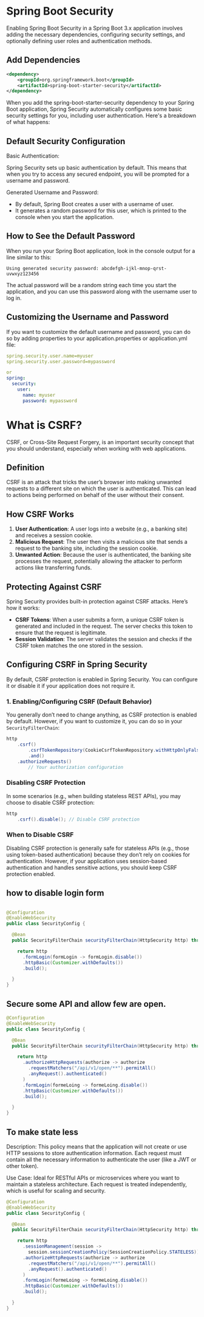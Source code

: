 # Spring Boot Security 

Enabling Spring Boot Security in a Spring Boot 3.x application involves adding the necessary dependencies, configuring security settings, and optionally defining user roles and authentication methods.

## Add Dependencies

```xml
<dependency>
    <groupId>org.springframework.boot</groupId>
    <artifactId>spring-boot-starter-security</artifactId>
</dependency>

```

When you add the spring-boot-starter-security dependency to your Spring Boot application, Spring Security automatically configures some basic security settings for you, including user authentication. Here's a breakdown of what happens:


## Default Security Configuration
Basic Authentication:

Spring Security sets up basic authentication by default. This means that when you try to access any secured endpoint, you will be prompted for a username and password.


Generated Username and Password:

- By default, Spring Boot creates a user with a username of user.
- It generates a random password for this user, which is printed to the console when you start the application.

## How to See the Default Password

When you run your Spring Boot application, look in the console output for a line similar to this:
```textmate
Using generated security password: abcdefgh-ijkl-mnop-qrst-uvwxyz123456

```

The actual password will be a random string each time you start the application, and you can use this password along with the username user to log in.

## Customizing the Username and Password

If you want to customize the default username and password, you can do so by adding properties to your application.properties or application.yml file:

```yaml
spring.security.user.name=myuser
spring.security.user.password=mypassword

or
spring:
  security:
    user:
      name: myuser
      password: mypassword

```


# What is CSRF?

CSRF, or Cross-Site Request Forgery, is an important security concept that you should understand, especially when working with web applications.

## Definition

CSRF is an attack that tricks the user’s browser into making unwanted requests to a different site on which the user is authenticated. This can lead to actions being performed on behalf of the user without their consent.

## How CSRF Works

1. **User Authentication**: A user logs into a website (e.g., a banking site) and receives a session cookie.
2. **Malicious Request**: The user then visits a malicious site that sends a request to the banking site, including the session cookie.
3. **Unwanted Action**: Because the user is authenticated, the banking site processes the request, potentially allowing the attacker to perform actions like transferring funds.

## Protecting Against CSRF

Spring Security provides built-in protection against CSRF attacks. Here’s how it works:

- **CSRF Tokens**: When a user submits a form, a unique CSRF token is generated and included in the request. The server checks this token to ensure that the request is legitimate.
- **Session Validation**: The server validates the session and checks if the CSRF token matches the one stored in the session.

## Configuring CSRF in Spring Security

By default, CSRF protection is enabled in Spring Security. You can configure it or disable it if your application does not require it.

### 1. Enabling/Configuring CSRF (Default Behavior)

You generally don’t need to change anything, as CSRF protection is enabled by default. However, if you want to customize it, you can do so in your `SecurityFilterChain`:

```java
http
    .csrf()
        .csrfTokenRepository(CookieCsrfTokenRepository.withHttpOnlyFalse()) // Example of using a cookie-based CSRF token
        .and()
    .authorizeRequests()
        // Your authorization configuration
```

###  Disabling CSRF Protection

In some scenarios (e.g., when building stateless REST APIs), you may choose to disable CSRF protection:

```java
http
    .csrf().disable(); // Disable CSRF protection

```

### When to Disable CSRF

Disabling CSRF protection is generally safe for stateless APIs (e.g., those using token-based authentication) because they don’t rely on cookies for authentication. However, if your application uses session-based authentication and handles sensitive actions, you should keep CSRF protection enabled.


## how to disable login form

```java

@Configuration
@EnableWebSecurity
public class SecurityConfig {

  @Bean
  public SecurityFilterChain securityFilterChain(HttpSecurity http) throws Exception {

    return http
      .formLogin(formLogin -> formLogin.disable())
      .httpBasic(Customizer.withDefaults())
      .build();

  }
}
```

## Secure some API and allow few are open.

```java
@Configuration
@EnableWebSecurity
public class SecurityConfig {

  @Bean
  public SecurityFilterChain securityFilterChain(HttpSecurity http) throws Exception {

    return http
      .authorizeHttpRequests(authorize -> authorize
        .requestMatchers("/api/v1/open/**").permitAll()
        .anyRequest().authenticated()
      )
      .formLogin(formeLoing -> formeLoing.disable())
      .httpBasic(Customizer.withDefaults())
      .build();

  }
} 
```

## To make state less 

Description: This policy means that the application will not create or use HTTP sessions to store authentication information. Each request must contain all the necessary information to authenticate the user (like a JWT or other token).

Use Case: Ideal for RESTful APIs or microservices where you want to maintain a stateless architecture. Each request is treated independently, which is useful for scaling and security.


```java 
@Configuration
@EnableWebSecurity
public class SecurityConfig {

  @Bean
  public SecurityFilterChain securityFilterChain(HttpSecurity http) throws Exception {

    return http
      .sessionManagement(session ->
        session.sessionCreationPolicy(SessionCreationPolicy.STATELESS))
      .authorizeHttpRequests(authorize -> authorize
        .requestMatchers("/api/v1/open/**").permitAll()
        .anyRequest().authenticated()
      )
      .formLogin(formeLoing -> formeLoing.disable())
      .httpBasic(Customizer.withDefaults())
      .build();

  }
}
```